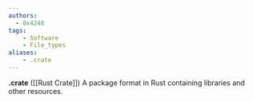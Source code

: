```yaml
---
authors:
  - 0x4248
tags:
    - Software
    - File_types
aliases:
    - .crate
---
```

**.crate** ([[Rust Crate]]) A package format in Rust containing libraries and other resources.
